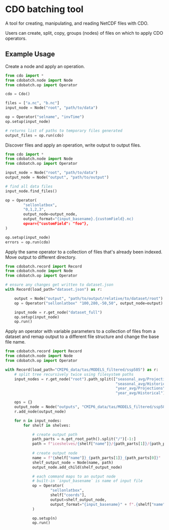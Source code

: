 # CDO batching tool

A tool for creating, manipulating, and reading NetCDF files with CDO.

Users can create, split, copy, groups (nodes) of files on which to apply
CDO operators. 

## Example Usage

Create a node and apply an operation.
```python
from cdo import *
from cdobatch.node import Node
from cdobatch.op import Operator

cdo = Cdo()

files = ["a.nc", "b.nc"]
input_node = Node("root", "path/to/data")

op = Operator("selname", "invTime")
op.setup(input_node)

# returns list of paths to temporary files generated
output_files = op.run(cdo)
```

Discover files and apply an operation, write output to output files.
```python
from cdo import *
from cdobatch.node import Node
from cdobatch.op import Operator

input_node = Node("root", "path/to/data")
output_node = Node("output", "path/to/output")

# find all data files
input_node.find_files()

op = Operator(
        "sellonlatbox",
        "0,1,2,3",
        output_node=output_node,
        output_format="{input_basename}.{customField}.nc)
        opvar={"customField": "foo"},
)

op.setup(input_node)
errors = op.run(cdo)
```


Apply the same operator to a collection of files that's already been indexed. Move output to different directory.

```python
from cdobatch.record import Record
from cdobatch.node import Node
from cdobatch.op import Operator

# ensure any changes get written to dataset.json
with Record(load_path="dataset.json") as r:

    output = Node("output", "path/to/output/relative/to/dataset/root")
    op = Operator("sellonlatbox" "100,280,-50,50", output_node=output)

    input_node = r.get_node("dataset_full")
    op.setup(input_node)
    op.run()
```

Apply an operator with variable parameters to a collection of files from a dataset and remap output to a different file structure and change the base file name.

```python
from cdobatch.record import Record
from cdobatch.node import Node
from cdobatch.op import Operator

with Record(load_path="CMIP6_data/tas/MODELS_filtered/ssp585") as r:
    # split tree recursively twice using filesystem paths
    input_nodes = r.get_node("root").path_split(["seasonal_avg/Projections",
                                                 "seasonal_avg/Historical"
                                                 "year_avg/Projections",
                                                 "year_avg/Historical"])

    ops = {}
    output_node = Node("outputs", "CMIP6_data/tas/MODELS_filtered/ssp585/iceshelves")
    r.add_node(output_node)

    for n in input_nodes:
        for shelf in shelves:

            # create output path
            path_parts = n.get_root_path().split("/")[-1:]
            path = f"iceshelves/{shelf["name"]}/{path_parts[1]}/{path_parts[0]}"
            
            # create output node
            name = f"{shelf["name"]}_{path_parts[1]}_{path_parts[0]}"
            shelf_output_node = Node(name, path)
            output_node.add_child(shelf_output_node)

            # each command maps to an output node
            # built-in `input_basename` is name of input file
            op = Operator(
                    "sellonlatbox",
                    shelf["coords"],
                    output=shelf_output_node,
                    output_format="{input_basename}" + f".{shelf["name"]}.nc"
            )

            op.setup(n)
            op.run()

```


